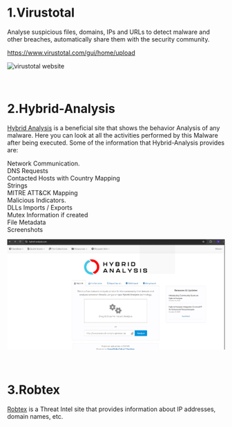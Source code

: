 # 1.Virustotal

Analyse suspicious files, domains, IPs and URLs to detect malware and other breaches, automatically share them with the security community.

https://www.virustotal.com/gui/home/upload

![virustotal website](https://github.com/Andreas512514/site-for-Insident-responder/blob/main/Screenshot%202025-10-25%20000343.png)<br><br><br>


# 2.Hybrid-Analysis

[Hybrid Analysis](https://hybrid-analysis.com/) is a beneficial site that shows the behavior Analysis of any malware. Here you can look at all the activities performed by this Malware after being executed. Some of the information that Hybrid-Analysis provides are:

Network Communication.<br>
DNS Requests<br>
Contacted Hosts with Country Mapping<br>
Strings<br>
MITRE ATT&CK Mapping<br>
Malicious Indicators.<br>
DLLs Imports / Exports<br>
Mutex Information if created<br>
File Metadata<br>
Screenshots<br>

![hybrid-analysis screenshot](https://github.com/Andreas512514/website-for-Insident-responder/blob/main/Screenshot%202025-10-25%20000936.png)<br><br><br>


# 3.Robtex

[Robtex](https://www.robtex.com/) is a Threat Intel site that provides information about IP addresses, domain names, etc.






